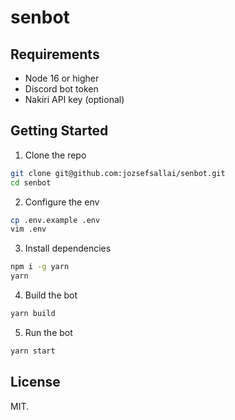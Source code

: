 # senbot

## Requirements

- Node 16 or higher
- Discord bot token
- Nakiri API key (optional)

## Getting Started

1. Clone the repo

```sh
git clone git@github.com:jozsefsallai/senbot.git
cd senbot
```

2. Configure the env

```sh
cp .env.example .env
vim .env
```

3. Install dependencies

```sh
npm i -g yarn
yarn
```

4. Build the bot

```sh
yarn build
```

5. Run the bot

```sh
yarn start
```

## License

MIT.
